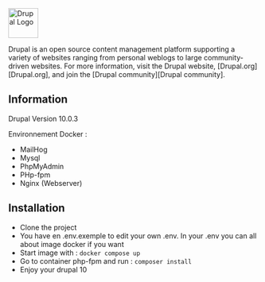 <img alt="Drupal Logo" src="https://www.drupal.org/files/Wordmark_blue_RGB.png" height="60px">

Drupal is an open source content management platform supporting a variety of
websites ranging from personal weblogs to large community-driven websites. For
more information, visit the Drupal website, [Drupal.org][Drupal.org], and join
the [Drupal community][Drupal community].



## Information

Drupal Version 10.0.3


Environnement Docker :
- MailHog
- Mysql
- PhpMyAdmin
- PHp-fpm
- Nginx (Webserver)


## Installation

- Clone the project
- You have en .env.exemple to edit your own .env. In your .env you can all about image docker if you want
- Start image with : ``` docker compose up ```
- Go to container php-fpm and run : ``` composer install ```
- Enjoy your drupal 10
